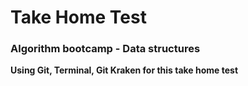 # Take Home Test
### Algorithm bootcamp - Data structures

**Using Git, Terminal, Git Kraken for this take home test**
